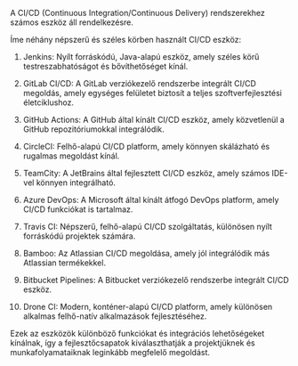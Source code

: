 A CI/CD (Continuous Integration/Continuous Delivery) rendszerekhez számos eszköz áll rendelkezésre.

Íme néhány népszerű és széles körben használt CI/CD eszköz:

 1. Jenkins: Nyílt forráskódú, Java-alapú eszköz, amely széles körű testreszabhatóságot és bővíthetőséget kínál.

 2. GitLab CI/CD: A GitLab verziókezelő rendszerbe integrált CI/CD megoldás, amely egységes felületet biztosít a teljes szoftverfejlesztési életciklushoz.

 3. GitHub Actions: A GitHub által kínált CI/CD eszköz, amely közvetlenül a GitHub repozitóriumokkal integrálódik.

 4. CircleCI: Felhő-alapú CI/CD platform, amely könnyen skálázható és rugalmas megoldást kínál.

 5. TeamCity: A JetBrains által fejlesztett CI/CD eszköz, amely számos IDE-vel könnyen integrálható.

 6. Azure DevOps: A Microsoft által kínált átfogó DevOps platform, amely CI/CD funkciókat is tartalmaz.

 7. Travis CI: Népszerű, felhő-alapú CI/CD szolgáltatás, különösen nyílt forráskódú projektek számára.

 8. Bamboo: Az Atlassian CI/CD megoldása, amely jól integrálódik más Atlassian termékekkel.

 9. Bitbucket Pipelines: A Bitbucket verziókezelő rendszerbe integrált CI/CD eszköz.

10. Drone CI: Modern, konténer-alapú CI/CD platform, amely különösen alkalmas felhő-natív alkalmazások fejlesztéséhez.

Ezek az eszközök különböző funkciókat és integrációs lehetőségeket kínálnak, így a fejlesztőcsapatok kiválaszthatják a projektjüknek és munkafolyamataiknak leginkább megfelelő megoldást.